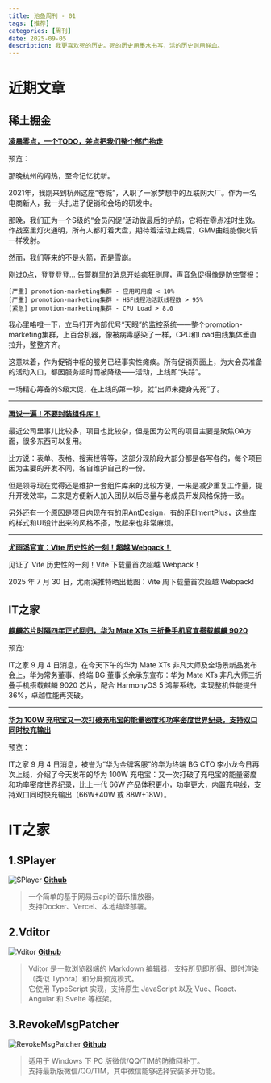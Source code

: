 ```yaml
---
title: 池鱼周刊 - 01
tags: [推荐]
categories: [周刊]
date: 2025-09-05
description: 我更喜欢死的历史。死的历史用墨水书写，活的历史则用鲜血。
---
```

# 近期文章
## 稀土掘金
**[凌晨零点，一个TODO，差点把我们整个部门抬走](https://juejin.cn/post/7545017768519041039)**

预览：

那晚杭州的闷热，至今记忆犹新。

2021年，我刚来到杭州这座“卷城”，入职了一家梦想中的互联网大厂。作为一名电商新人，我一头扎进了促销和会场的研发中。

那晚，我们正为一个S级的“会员闪促”活动做最后的护航，它将在零点准时生效。作战室里灯火通明，所有人都盯着大盘，期待着活动上线后，GMV曲线能像火箭一样发射。

然而，我们等来的不是火箭，而是雪崩。

刚过0点，登登登登… 告警群里的消息开始疯狂刷屏，声音急促得像是防空警报：
```
[严重] promotion-marketing集群 - 应用可用度 < 10%
[严重] promotion-marketing集群 - HSF线程池活跃线程数 > 95%
[紧急] promotion-marketing集群 - CPU Load > 8.0
```
我心里咯噔一下，立马打开内部代号“天眼”的监控系统——整个promotion-marketing集群，上百台机器，像被病毒感染了一样，CPU和Load曲线集体垂直拉升，整整齐齐。

这意味着，作为促销中枢的服务已经事实性瘫痪。所有促销页面上，为大会员准备的活动入口，都因服务超时而被降级——活动，上线即“失踪”。

一场精心筹备的S级大促，在上线的第一秒，就“出师未捷身先死”了。

---

**[再说一遍！不要封装组件库！](https://juejin.cn/post/7532773597850206243)**

最近公司里事儿比较多，项目也比较杂，但是因为公司的项目主要是聚焦OA方面，很多东西可以复用。

比方说：表单、表格、搜索栏等等，这部分现阶段大部分都是各写各的，每个项目因为主要的开发不同，各自维护自己的一份。

但是领导现在觉得还是维护一套组件库来的比较方便，一来是减少重复工作量，提升开发效率，二来是方便新人加入团队以后尽量与老成员开发风格保持一致。

另外还有一个原因是项目内现在有的用AntDesign，有的用ElmentPlus，这些库的样式和UI设计出来的风格不搭，改起来也非常麻烦。

---

**[尤雨溪官宣：Vite 历史性的一刻！超越 Webpack！](https://juejin.cn/post/7534637858197667903)**

见证了 Vite 历史性的一刻！Vite 下载量首次超越 Webpack！

2025 年 7 月 30 日，尤雨溪推特晒出截图：Vite 周下载量首次超越 Webpack!

## IT之家

**[麒麟芯片时隔四年正式回归，华为 Mate XTs 三折叠手机官宣搭载麒麟 9020](https://www.ithome.com/0/880/360.htm)**

预览:

IT之家 9 月 4 日消息，在今天下午的华为 Mate XTs 非凡大师及全场景新品发布会上，华为常务董事、终端 BG 董事长余承东宣布：华为 Mate XTs 非凡大师三折叠手机搭载麒麟 9020 芯片，配合 HarmonyOS 5 鸿蒙系统，实现整机性能提升 36%，卓越性能再突破。

---

**[华为 100W 充电宝又一次打破充电宝的能量密度和功率密度世界纪录，支持双口同时快充输出](https://www.ithome.com/0/880/456.htm)**

预览：

IT之家 9 月 4 日消息，被誉为“华为金牌客服”的华为终端 BG CTO 李小龙今日再次上线，介绍了今天发布的华为 100W 充电宝：又一次打破了充电宝的能量密度和功率密度世界纪录，比上一代 66W 产品体积更小，功率更大，内置充电线，支持双口同时快充输出（66W+40W 或 88W+18W）。

# IT之家

## 1.SPlayer
![SPlayer](https://raw.githubusercontent.com/imsyy/SPlayer/dev/screenshots/SPlayer.jpg)
**[Github](https://github.com/imsyy/SPlayer)**
> 一个简单的基于网易云api的音乐播放器。<br>支持Docker、Vercel、本地编译部署。

## 2.Vditor
![Vditor](https://camo.githubusercontent.com/15a3be5d5fcc89d264de5cf380ab4cea9206cf01741e2561312df048841ef593/68747470733a2f2f62336c6f6766696c652e636f6d2f66696c652f323032302f30372f656469746f722d62333034616139372e706e67)
**[Github](https://github.com/Vanessa219/vditor)**
> Vditor 是一款浏览器端的 Markdown 编辑器，支持所见即所得、即时渲染（类似 Typora）和分屏预览模式。<br>它使用 TypeScript 实现，支持原生 JavaScript 以及 Vue、React、Angular 和 Svelte 等框架。

## 3.RevokeMsgPatcher
![RevokeMsgPatcher](https://raw.githubusercontent.com/huiyadanli/RevokeMsgPatcher/master/Images/screenshot.png)
**[Github](https://github.com/huiyadanli/RevokeMsgPatcher)**
>适用于 Windows 下 PC 版微信/QQ/TIM的防撤回补丁。<br>支持最新版微信/QQ/TIM，其中微信能够选择安装多开功能。